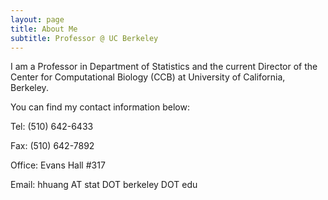 ```yaml
---
layout: page
title: About Me
subtitle: Professor @ UC Berkeley
---
```


I am a Professor in Department of Statistics and the current Director of the Center for Computational Biology (CCB) at University of California, Berkeley. 
 
You can find my contact information below:

Tel: (510) 642-6433

Fax: (510) 642-7892

Office: Evans Hall #317

Email: hhuang AT stat DOT berkeley DOT edu
